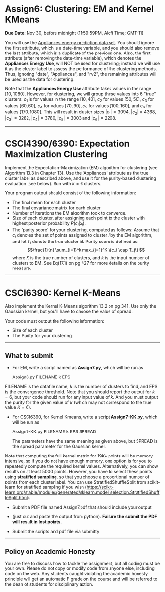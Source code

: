 <!--
.. title: CSCI4390-6390 Assign7
.. slug: dm_assign7
.. date: 2020-11-20 20:00:01 UTC-04:00
.. tags: 
.. category: 
.. link: 
.. description: 
.. has_math: True
.. type: text
-->

# Assign6: Clustering: EM and Kernel KMeans

**Due Date**: Nov 30, before midnight (11:59:59PM, Alofi Time; GMT-11)


You will use the 
[Appliances energy prediction data set](https://archive.ics.uci.edu/ml/datasets/Appliances+energy+prediction#).
You should ignore the first attribute, which is a date-time variable,
and you should also remove the last attribute, which is a duplicate of
the previous one. Also, the first attribute (after removing the
date-time variable), which denotes the
**Appliances Energy Use**, will NOT be used for clustering; instead we
will use it as the cluster label to assess the performance of the
clustering methods. Thus, ignoring "date", "Appliances", and "rv2", 
the remaining attributes will be used as the data for clustering.

Note that the **Appliances Energy Use** attribute takes values in the
range $[10,1080]$. However, for clustering, we will group these values
into 6 "true" clusters: $c_1$ is for values in the range $[10,40]$, 
$c_2$ for values $[50,50]$, $c_3$ for values $[60,60]$, 
$c_4$ for values $[70,90]$, $c_5$ for values $[100,160]$, and $c_6$ for
values $[170,1080]$.
This will result in cluster sizes
$|c_1| = 3094$, $|c_2| = 4368$, $|c_3| = 3282$, $|c_4|=3780$, 
$|c_5| = 3003$ and $|c_6| = 2208$.

---

# CSCI4390/6390: Expectation Maximization Clustering

Implement the Expectation-Maximization (EM) algorithm for clustering
(see Algorithm 13.3 in Chapter 13). Use the 'Appliances' attribute as
the true cluster label as described above, and use it for the purity-based clustering
evaluation (see below). Run with $k=6$ clusters. 

Your program output should consist of the following information:

* The final mean for each cluster
* The final covariance matrix for each cluster
* Number of iterations the EM algorithm took to converge.
* Size of each cluster, after assigning  each point to the cluster with highest posterior probability $P(c_i | x_j)$.
* The 'purity score' for your clustering, computed as follows: Assume that $c_i$ 
   denotes the set of points assigned to cluster $i$ by the EM algorithm, and let $T_i$ 
   denote the true cluster id. Purity score is defined as:
   $$\frac{1}{n} \sum_{i=1}^k max_{j=1}^K \{c_i \cap T_j\} $$
   where $K$ is the true number of clusters, and $k$ is the input number
   of clusters to EM. See Eq(17.1) on pg 427 for more details on the purity measure.

---

# CSCI6390: Kernel K-Means

Also implement the Kernel K-Means algorithm 13.2 on pg 341. Use only
the Gaussian kernel, but you'll have to choose the value of spread. 

Your code must output the following information:

* Size of each cluster
* The Purity for your clustering

---

## What to submit

* For EM, write a script named as **Assign7.py**, which will be run as 
      
   Assign6.py FILENAME k EPS
   
 FILENAME is the datafile name, $k$ is the number of clusters to find,
 and EPS is the convergence threshold. Note that you should report the
 output for $k=6$, but your code should run for any input value of $k$.
 And you must output the purity for the given value of $k$ (which may
 not correspond to the true value $K=6$).

* For CSCI6390, for Kernel Kmeans, write a script **Assign7-KK.py**,
    which will be run as

   Assign7-KK.py FILENAME k EPS SPREAD

   The parameters have the same meaning as given above, but SPREAD is
   the spread parameter for the Gaussian kernel.

Note that computing the full kernel matrix for 19K+
points will be memory intensive, so if you do not have enough memory,
one option is for you to repeatedly compute the required kernel values.
Alternatively, you can show results on at least 5000 points. 
However, you have to select these points using **stratified sampling**,
so that you choose a proportional number of points from each cluster
label. You can use StratifiedShuffleSplit from scikit-learn for
stratified sampling if you wish (https://scikit-learn.org/stable/modules/generated/sklearn.model_selection.StratifiedShuffleSplit.html).

* Submit a PDF file named Assign7.pdf that should include your output 
* (just cut and paste the output from python).
 **Failure the submit the PDF will result in lost points.** 

* Submit the scripts and pdf file via submitty

---

## Policy on Academic Honesty

You are free to discuss how to tackle the assignment, but all coding
must be your own. Please do not copy or modify code from anyone else,
including code on the web. Any students caught violating the academic
honesty principle will get an automatic F grade on the course and will
be referred to the dean of students for disciplinary action.

